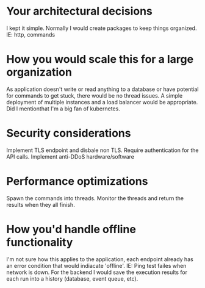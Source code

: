 
# Your architectural decisions

I kept it simple. Normally I would create packages to keep things organized. IE: http, commands

# How you would scale this for a large organization

As application doesn't write or read anything to a database or have potential for commands to get stuck, there would be no thread issues. A simple deployment of multiple instances and a load balancer would be appropriate. Did I mentionthat I'm a big fan of kubernetes.

# Security considerations

Implement TLS endpoint and disbale non TLS.
Require authentication for the API calls.
Implement anti-DDoS hardware/software

# Performance optimizations

Spawn the commands into threads. Monitor the threads and return the results when they all finish.

# How you'd handle offline functionality

I'm not sure how this applies to the application, each endpoint already has an error condition that would indiacate 'offline'. IE: Ping test failes when network is down.
For the backend I would save the execution results for each run into a history (database, event queue, etc).
